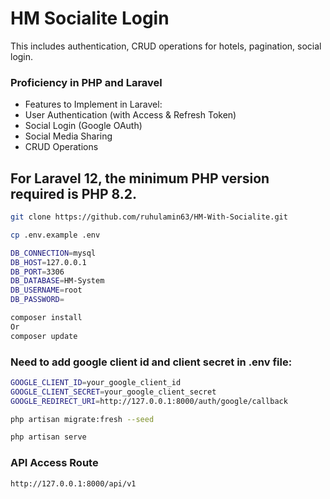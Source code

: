 # HM Socialite Login
This includes authentication, CRUD operations for hotels, pagination, social login.

### Proficiency in PHP and Laravel
- Features to Implement in Laravel:
- User Authentication (with Access & Refresh Token)
- Social Login (Google OAuth)
- Social Media Sharing
- CRUD Operations

## For Laravel 12, the minimum PHP version required is PHP 8.2.

```bash
git clone https://github.com/ruhulamin63/HM-With-Socialite.git
```

```bash
cp .env.example .env
```

```bash
DB_CONNECTION=mysql
DB_HOST=127.0.0.1
DB_PORT=3306
DB_DATABASE=HM-System
DB_USERNAME=root
DB_PASSWORD=
```

```bash
composer install
Or
composer update
```

### Need to add google client id and client secret in .env file:
```bash
GOOGLE_CLIENT_ID=your_google_client_id
GOOGLE_CLIENT_SECRET=your_google_client_secret
GOOGLE_REDIRECT_URI=http://127.0.0.1:8000/auth/google/callback
```

```bash
php artisan migrate:fresh --seed
```

```bash
php artisan serve
```

### API Access Route
```bash
http://127.0.0.1:8000/api/v1
```